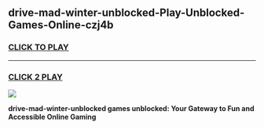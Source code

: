 
## drive-mad-winter-unblocked-Play-Unblocked-Games-Online-czj4b
<h3>
<a href="https://premium76.site?title=drive-mad-winter-unblocked&ref=25A">CLICK TO PLAY</a></h3>
<hr>

<h3>
<a href="https://premium76.site?title=drive-mad-winter-unblocked&ref=25A">CLICK 2 PLAY</a>
  
</h3>

<a href="https://premium76.site?title=drive-mad-winter-unblocked&ref=25A"><img src="https://clearcache.store/games.png"></a>


**drive-mad-winter-unblocked games unblocked: Your Gateway to Fun and Accessible Online Gaming**
